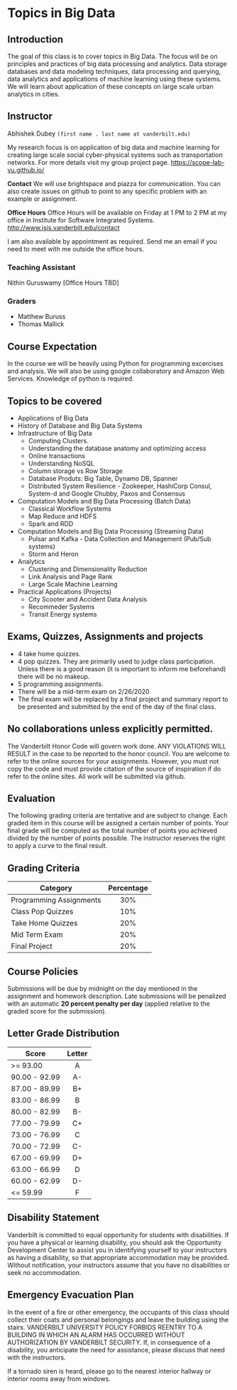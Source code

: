 # Topics in Big Data


## Introduction

The goal of this class is to cover topics in Big Data. The focus will be on principles and practices of big data processing and analytics. Data storage databases and data modeling techniques, data processing and querying, data analytics and applications of machine learning using these systems. We will learn about application of these concepts on large scale urban analytics in cities. 

## Instructor

Abhishek Dubey `(first name . last name at vanderbilt.edu)`

My research focus is on application of big data and machine learning for creating large scale social cyber-physical systems such as transportation networks. For more details visit my group project page. https://scope-lab-vu.github.io/

**Contact** We will use brightspace and piazza for communication. You can also create issues on github to point to any specific problem with an example or assignment. 

**Office Hours** Office Hours will be available on Friday at 1 PM to 2 PM at my office in Institute for Software Integrated Systems. http://www.isis.vanderbilt.edu/contact

I am also available by appointment as required. Send me an email if you need to meet with me outside the office hours.

### Teaching Assistant 

Nithin Guruswamy [Office Hours TBD]

### Graders

- Matthew Buruss
- Thomas Mallick

## Course Expectation

In the course we will be heavily using Python for programming excercises and analysis. We will also be using google collaboratory and Amazon Web Services. Knowledge of python is required.

## Topics to be covered
- Applications of Big Data
- History of Database and Big Data Systems
- Infrastructure of Big Data
  - Computing Clusters. 
  - Understanding the database anatomy and optimizing access
  - Online transactions
  - Understanding NoSQL
  - Column storage vs Row Storage
  - Database Produts: Big Table, Dynamo DB, Spanner
  - Distributed System Resilience - Zookeeper, HashiCorp Consul, System-d and Google Chubby, Paxos and Consensus
- Computation Models and Big Data Processing (Batch Data)
  - Classical Workflow Systems
  - Map Reduce and HDFS
  - Spark and RDD
- Computation Models and Big Data Processing (Streaming Data)
  - Pulsar and Kafka - Data Collection and Management (Pub/Sub systems)
  - Storm and Heron
- Analytics
  - Clustering and Dimensionality Reduction
  - Link Analysis and Page Rank
  - Large Scale Machine Learning
- Practical Applications (Projects)
  - City Scooter and Accident Data Analysis
  - Recommeder Systems
  - Transit Energy systems
  
 ## Exams, Quizzes, Assignments and projects
 
- 4 take home quizzes.
- 4 pop quizzes. They are primarily used to judge class participation. Unless there is a good reason (it is important to inform me beforehand) there will be no makeup. 
- 5 programming assignments. 
- There will be a mid-term exam on 2/26/2020
- The final exam will be replaced by a final project and summary report to be presented and submitted by the end of the day of the final class.  

## No collaborations unless explicitly permitted.

The Vanderbilt Honor Code will govern work done. ANY VIOLATIONS WILL RESULT in the case to be reported to the honor council. You are welcome to refer to the online sources for your assignments. However, you must not copy the code and must provide citation of the source of inspiration if do refer to the online sites. All work will be submitted via github.

## Evaluation

The following grading criteria are tentative and are
subject to change. Each graded item in this course will be assigned a
certain number of points. Your final grade will be computed as the total
number of points you achieved divided by the number of points possible.
The instructor reserves the right to apply a curve to the final result.


## Grading Criteria

| Category        | Percentage  |
| ------------- |:-------------:| 
| Programming Assignments    | 30% | 
| Class Pop Quizzes    | 10% | 
| Take Home Quizzes          | 20% |
| Mid Term Exam | 20%|
| Final Project              | 20% |


## Course Policies

Submissions will be due by midnight on the day mentioned in the assignment and homework description. Late submissions will be penalized with an automatic **20 percent penalty per day** (applied relative to the graded score for the submission).

## Letter Grade Distribution

| Score        | Letter  |
| ------------- |:-------------:| 
| >= 93.00    |   A      |
| 90.00 - 92.99  |  A-   |
| 87.00 - 89.99 | B+     |
| 83.00 - 86.99  | B     |
| 80.00 - 82.99  | B-     |
| 77.00 - 79.99  | C+  |
| 73.00 - 76.99  | C  |
| 70.00 - 72.99  | C-  |
| 67.00 - 69.99  | D+  |
| 63.00 - 66.99  | D  |
| 60.00 - 62.99  | D-  |
| <= 59.99   |  F  |


## Disability Statement

Vanderbilt is committed to equal opportunity
for students with disabilities. If you have a physical or learning
disability, you should ask the Opportunity Development Center to assist
you in identifying yourself to your instructors as having a disability,
so that appropriate accommodation may be provided. Without notification,
your instructors assume that you have no disabilities or seek no
accommodation.

## Emergency Evacuation Plan

 In the event of a fire or other emergency,
the occupants of this class should collect their coats and personal
belongings and leave the building using the stairs. VANDERBILT
UNIVERSITY POLICY FORBIDS REENTRY TO A BUILDING IN WHICH AN ALARM HAS
OCCURRED WITHOUT AUTHORIZATION BY VANDERBILT SECURITY. If, in
consequence of a disability, you anticipate the need for assistance,
please discuss that need with the instructors.

If a tornado siren is heard, please go to the nearest interior hallway or interior rooms away from windows.
